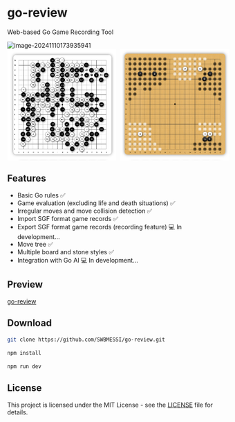 # 								go-review


Web-based Go Game Recording Tool




<img src="./public/image-20241110173935941.png" alt="image-20241110173935941" />
<div style="display: flex; gap: 10px;">
    <img src="./public/image-20241110173723826.png" alt="image-20241110173723826" width="50%"/>
    <img src="./public/image-20241110173819341.png" alt="image-20241110173819341" width="50%"/>
</div>

## Features

- Basic Go rules ✅
- Game evaluation (excluding life and death situations) ✅
- Irregular moves and move collision detection ✅
- Import SGF format game records ✅
- Export SGF format game records (recording feature) 💻 In development...
- Move tree ✅
- Multiple board and stone styles ✅
- Integration with Go AI 💻 In development...

## Preview
<a href="https://swbmessi.github.io/" target="_blank">
 go-review
</a>

## Download
```bash
git clone https://github.com/SWBMESSI/go-review.git
```
```bash
npm install
```

```bash
npm run dev
```
## License

This project is licensed under the MIT License - see the [LICENSE](./LICENSE) file for details.
